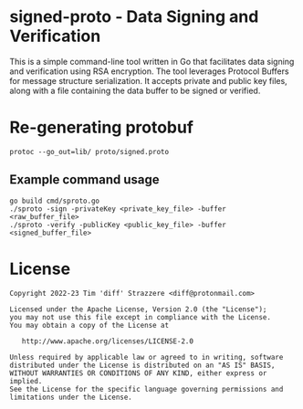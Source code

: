 # signed-proto - Data Signing and Verification

This is a simple command-line tool written in Go that facilitates data signing and verification using RSA encryption. The tool leverages Protocol Buffers for message structure serialization. It accepts private and public key files, along with a file containing the data buffer to be signed or verified.

# Re-generating protobuf

```
protoc --go_out=lib/ proto/signed.proto
```

## Example command usage

```
go build cmd/sproto.go
./sproto -sign -privateKey <private_key_file> -buffer <raw_buffer_file>
./sproto -verify -publicKey <public_key_file> -buffer <signed_buffer_file>
```

# License

```
Copyright 2022-23 Tim 'diff' Strazzere <diff@protonmail.com>

Licensed under the Apache License, Version 2.0 (the "License");
you may not use this file except in compliance with the License.
You may obtain a copy of the License at

   http://www.apache.org/licenses/LICENSE-2.0

Unless required by applicable law or agreed to in writing, software
distributed under the License is distributed on an "AS IS" BASIS,
WITHOUT WARRANTIES OR CONDITIONS OF ANY KIND, either express or implied.
See the License for the specific language governing permissions and
limitations under the License.
```